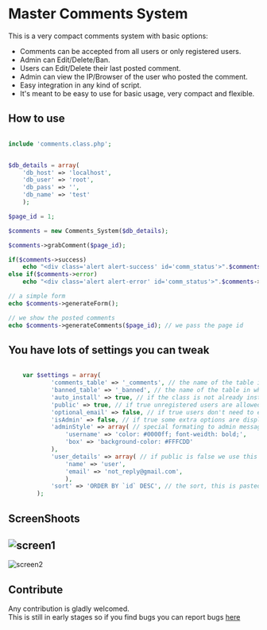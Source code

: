Master Comments System
=======================

This is a very compact comments system with basic options: 
* Comments can be accepted from all users or only registered users.  
* Admin can Edit/Delete/Ban.  
* Users can Edit/Delete their last posted comment.  
* Admin can view the IP/Browser of the user who posted the comment.  
* Easy integration in any kind of script.
* It's meant to be easy to use for basic usage, very compact and flexible.

How to use
--------------
```php

include 'comments.class.php';


$db_details = array(
	'db_host' => 'localhost',
	'db_user' => 'root',
	'db_pass' => '',
	'db_name' => 'test'
	);

$page_id = 1;

$comments = new Comments_System($db_details);

$comments->grabComment($page_id);

if($comments->success)
	echo "<div class='alert alert-success' id='comm_status'>".$comments->success."</div>";
else if($comments->error)
	echo "<div class='alert alert-error' id='comm_status'>".$comments->error."</div>";

// a simple form
echo $comments->generateForm();

// we show the posted comments
echo $comments->generateComments($page_id); // we pass the page id
```

You have lots of settings you can tweak
-------------
```php

	var $settings = array(
			'comments_table' => '_comments', // the name of the table in which the comments will be hold
			'banned_table' => '_banned', // the name of the table in which the comments will be hold
			'auto_install' => true, // if the class is not already installed it will attempt to install it
			'public' => true, // if true unregistered users are allowed to post a comment
			'optional_email' => false, // if true users don't need to enter a valid email
			'isAdmin' => false, // if true some extra options are displyed delete
			'adminStyle' => array( // special formating to admin messages
				'username' => 'color: #0000ff; font-weidth: bold;', 
				'box' => 'background-color: #FFFCDD'
			),
			'user_details' => array( // if public is false we use this user details to the added message
				'name' => 'user',
				'email' => 'not_reply@gmail.com', 
				),
			'sort' => 'ORDER BY `id` DESC', // the sort, this is pasted as is so make sure it is parsed
		);
```





ScreenShoots  
-----------------
![screen1](http://puu.sh/3O69V.png)  
--------------
![screen2](http://puu.sh/3O6ot.png)  


Contribute
---------------
Any contribution is gladly welcomed.  
This is still in early stages so if you find bugs you can report bugs [here](https://github.com/ionutvmi/master-comments-system/issues)